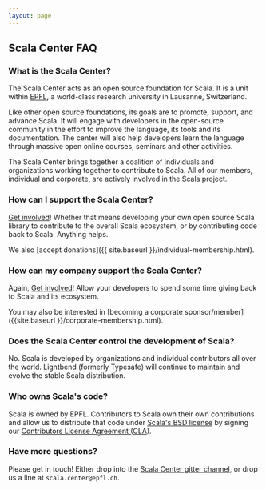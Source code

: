 ```yaml
---
layout: page
---
```


## Scala Center FAQ


### What is the Scala Center?

The Scala Center acts as an open source foundation for Scala. It is a unit
within [EPFL](http://epfl.ch), a world-class research university in Lausanne,
Switzerland.

Like other open source foundations, its goals are to promote, support, and advance
Scala. It will engage with developers in the open-source community in the effort
to improve the language, its tools and its documentation. The center will also help
developers learn the language through massive open online courses, seminars and
other activities.

The Scala Center brings together a coalition of individuals and organizations
working together to contribute to Scala.  All of our members, individual and
corporate, are actively involved in the Scala project.


### How can I support the Scala Center?

[Get involved](http://scala-lang.org/contribute/)! Whether that means developing
your own open source Scala library to contribute to the overall Scala ecosystem,
or by contributing code back to Scala. Anything helps.

We also [accept donations]({{ site.baseurl }}/individual-membership.html).

### How can my company support the Scala Center?

Again, [Get involved](http://scala-lang.org/contribute/)! Allow your developers to
spend some time giving back to Scala and its ecosystem.

You may also be interested in
[becoming a corporate sponsor/member]({{site.baseurl }}/corporate-membership.html).

### Does the Scala Center control the development of Scala?

No. Scala is developed by organizations and individual contributors all over the
world. Lightbend (formerly Typesafe) will continue to maintain and evolve the
stable Scala distribution.

### Who owns Scala's code?

Scala is owned by EPFL. Contributors to Scala own their own contributions and
allow us to distribute that code under [Scala's BSD license](http://scala-lang.org/license.html) by
signing our [Contributors License Agreement (CLA)](https://www.lightbend.com/contribute/cla/scala).

### Have more questions?

Please get in touch! Either drop into the [Scala Center gitter
channel](http://gitter.im/scala/center), or drop us a line at
`scala.center@epfl.ch`.
